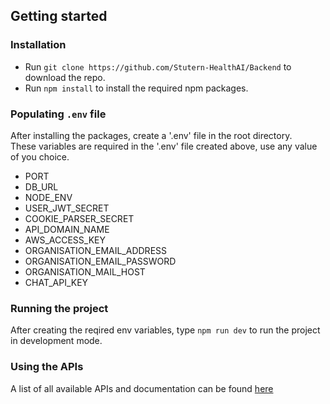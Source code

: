 ## Getting started
### Installation
* Run `git clone https://github.com/Stutern-HealthAI/Backend` to download the repo. <br />
* Run `npm install` to install the required npm packages.

### Populating `.env` file
After installing the packages,  create a '.env' file in the root directory. <br />
These variables are required in the '.env' file created above, use any value of you choice. <br />
* PORT
* DB_URL
* NODE_ENV
* USER_JWT_SECRET
* COOKIE_PARSER_SECRET
* API_DOMAIN_NAME
* AWS_ACCESS_KEY
* ORGANISATION_EMAIL_ADDRESS
* ORGANISATION_EMAIL_PASSWORD
* ORGANISATION_MAIL_HOST
* CHAT_API_KEY

### Running the project
After creating the reqired env variables, type `npm run dev` to run the project in development mode.

### Using the APIs
A list of all available APIs and documentation can be found <a href='https://klus-healthai.postman.co/workspace/My-Workspace~9078663f-e4d1-42dd-81ee-57bdb202a49b/collection/31301164-f91a6403-2e5e-4f04-923d-f8f73cf979ef?action=share&creator=31301164'> here </a>

